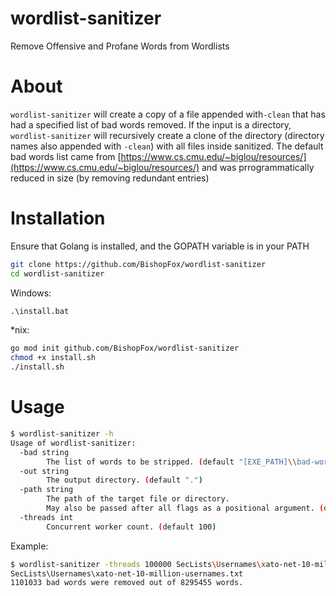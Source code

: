 # wordlist-sanitizer
Remove Offensive and Profane Words from Wordlists

# About
`wordlist-sanitizer` will create a copy of a file appended with`-clean` that has had a specified list of bad words removed.
If the input is a directory, `wordlist-sanitizer` will recursively create a clone of the directory (directory names also appended with `-clean`) with all files inside sanitized.
The default bad words list came from [https://www.cs.cmu.edu/~biglou/resources/](https://www.cs.cmu.edu/~biglou/resources/) and was prrogrammatically reduced in size (by removing redundant entries)

# Installation
Ensure that Golang is installed, and the GOPATH variable is in your PATH

```bash
git clone https://github.com/BishopFox/wordlist-sanitizer
cd wordlist-sanitizer
```

Windows:
```ps
.\install.bat
```

*nix:
```bash
go mod init github.com/BishopFox/wordlist-sanitizer
chmod +x install.sh
./install.sh
```

# Usage
```bash
$ wordlist-sanitizer -h
Usage of wordlist-sanitizer:
  -bad string
        The list of words to be stripped. (default "[EXE_PATH]\\bad-words.txt")
  -out string
        The output directory. (default ".")
  -path string
        The path of the target file or directory.
        May also be passed after all flags as a positional argument. (default ".")
  -threads int
        Concurrent worker count. (default 100)
```

Example:
```bash
$ wordlist-sanitizer -threads 100000 SecLists\Usernames\xato-net-10-million-usernames.txt
SecLists\Usernames\xato-net-10-million-usernames.txt
1101033 bad words were removed out of 8295455 words.
```

